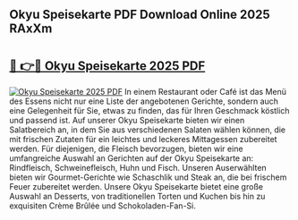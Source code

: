 ## Okyu Speisekarte PDF Download Online 2025 RAxXm

# <h2><a href="http://gc9m4mw.nevu.top/?p=Okyu+Speisekarte">🔗 👉🔴 Okyu Speisekarte 2025 PDF</a></h2>

[![Okyu Speisekarte 2025 PDF](https://i.imgur.com/dBaPXMq.png)](http://gc9m4mw.nevu.top/?p=Okyu+Speisekarte)
In einem Restaurant oder Café ist das Menü des Essens nicht nur eine Liste der angebotenen Gerichte, sondern auch eine Gelegenheit für Sie, etwas zu finden, das für Ihren Geschmack köstlich und passend ist. Auf unserer Okyu Speisekarte bieten wir einen Salatbereich an, in dem Sie aus verschiedenen Salaten wählen können, die mit frischen Zutaten für ein leichtes und leckeres Mittagessen zubereitet werden. Für diejenigen, die Fleisch bevorzugen, bieten wir eine umfangreiche Auswahl an Gerichten auf der Okyu Speisekarte an: Rindfleisch, Schweinefleisch, Huhn und Fisch. Unseren Auserwählten bieten wir Gourmet-Gerichte wie Schaschlik und Steak an, die bei frischem Feuer zubereitet werden. Unsere Okyu Speisekarte bietet eine große Auswahl an Desserts, von traditionellen Torten und Kuchen bis hin zu exquisiten Crème Brûlée und Schokoladen-Fan-Si.
